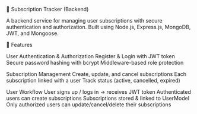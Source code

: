 📌 Subscription Tracker (Backend)

A backend service for managing user subscriptions with secure authentication and authorization.
Built using Node.js, Express.js, MongoDB, JWT, and Mongoose.

🚀 Features

User Authentication & Authorization
Register & Login with JWT token
Secure password hashing with bcrypt
Middleware-based role protection

Subscription Management
Create, update, and cancel subscriptions
Each subscription linked with a user
Track status (active, cancelled, expired)

User Workflow
User signs up / logs in → receives JWT token
Authenticated users can create subscriptions
Subscriptions stored & linked to UserModel
Only authorized users can update/cancel/delete their subscriptions
